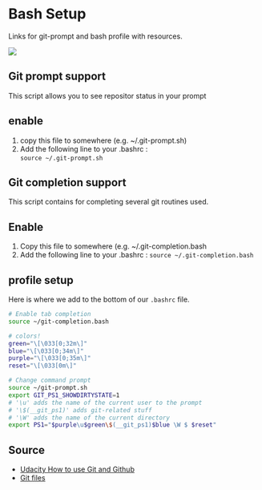 # Bash Setup

Links for git-prompt and bash profile with resources.

![](https://media.giphy.com/media/QVOeX6dwObg8znQjZ8/giphy.gif)

## Git prompt support
This script allows you to see repositor status in your prompt
## enable
1. copy this file to somewhere (e.g. ~/.git-prompt.sh)
2. Add the following line to your .bashrc :  
`source ~/.git-prompt.sh`



## Git completion support
This script contains for completing several git  routines used.

## Enable
1. Copy this file to somewhere (e.g. ~/.git-completion.bash
2. Add the following line to your .bashrc : `source ~/.git-completion.bash`

## profile setup
Here is where we add to the bottom of our `.bashrc` file.

```bash
# Enable tab completion
source ~/git-completion.bash

# colors!
green="\[\033[0;32m\]"
blue="\[\033[0;34m\]"
purple="\[\033[0;35m\]"
reset="\[\033[0m\]"

# Change command prompt
source ~/git-prompt.sh
export GIT_PS1_SHOWDIRTYSTATE=1
# '\u' adds the name of the current user to the prompt
# '\$(__git_ps1)' adds git-related stuff
# '\W' adds the name of the current directory
export PS1="$purple\u$green\$(__git_ps1)$blue \W $ $reset"
```

## Source
- [Udacity How to use Git and Github](https://classroom.udacity.com/courses/ud775)
- [Git files](https://github.com/git/git/tree/master/contrib/completion)
